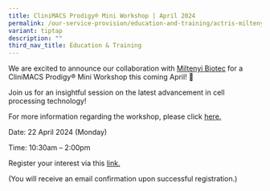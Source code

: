 ```yaml
---
title: CliniMACS Prodigy® Mini Workshop | April 2024
permalink: /our-service-provision/education-and-training/actris-miltenyi-apr24wksp/
variant: tiptap
description: ""
third_nav_title: Education & Training
---
```

<p>We are excited to announce our collaboration with <a href="https://www.miltenyibiotec.com/SG-en/" rel="noopener noreferrer nofollow" target="_blank">Miltenyi Biotec</a> for a CliniMACS
Prodigy® Mini Workshop this coming April! 🧬</p>
<p>Join us for an insightful session on the latest advancement in cell processing
technology!</p>
<p>For more information regarding the workshop, please click <a href="/files/ACTRIS_Miltenyi_CliniMACS_Prodigy_Workshop__April_2024__rev2.pdf" rel="noopener noreferrer nofollow" target="_blank">here.</a>
</p>
<p>Date: 22 April 2024 (Monday)</p>
<p>Time: 10:30am – 2:00pm</p>
<p>Register your interest via this <a href="https://for.sg/actris-miltenyi-apr24wksp" rel="noopener noreferrer nofollow" target="_blank">link.</a>
</p>
<p>(You will receive an email confirmation upon successful registration.)</p>
<p></p>